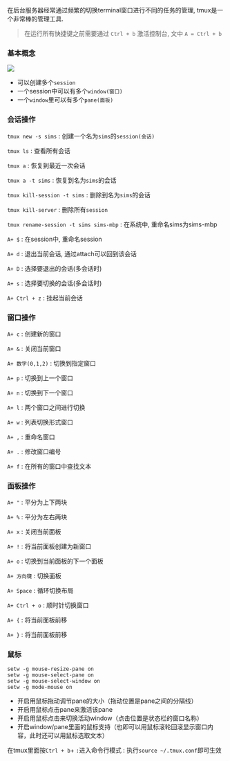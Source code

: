 在后台服务器经常通过频繁的切换terminal窗口进行不同的任务的管理, tmux是一个非常棒的管理工具.

> 在运行所有快捷键之前需要通过 `Ctrl + b` 激活控制台, 文中 `A = Ctrl + b`

### 基本概念

![](https://ypic.oss-cn-hangzhou.aliyuncs.com/202211101014515.png)
-   可以创建多个`session`
-   一个session中可以有多个`window(窗口)`
-   一个`window`里可以有多个`pane(面板)`

### 会话操作

`tmux new -s sims` : 创建一个名为`sims`的`session(会话)`

`tmux ls` : 查看所有会话

`tmux a` : 恢复到最近一次会话

`tmux a -t sims` : 恢复到名为`sims`的会话

`tmux kill-session -t sims` : 删除到名为`sims`的会话

`tmux kill-server` : 删除所有`session`

`tmux rename-session -t sims sims-mbp` : 在系统中, 重命名sims为sims-mbp

`A+ $` : 在session中, 重命名session

`A+ d` : 退出当前会话, 通过attach可以回到该会话

`A+ D` : 选择要退出的会话(多会话时)

`A+ s` : 选择要切换的会话(多会话时)

`A+ Ctrl + z` : 挂起当前会话

### 窗口操作

`A+ c` : 创建新的窗口

`A+ &` : 关闭当前窗口

`A+ 数字(0,1,2)` : 切换到指定窗口

`A+ p` : 切换到上一个窗口

`A+ n` : 切换到下一个窗口

`A+ l` : 两个窗口之间进行切换

`A+ w` : 列表切换形式窗口

`A+ ,` : 重命名窗口

`A+ .` : 修改窗口编号

`A+ f` : 在所有的窗口中查找文本

### 面板操作

`A+ "` : 平分为上下两块

`A+ %` : 平分为左右两块

`A+ x` : 关闭当前面板

`A+ !` : 将当前面板创建为新窗口

`A+ o` : 切换到当前面板的下一个面板

`A+ 方向键` : 切换面板

`A+ Space` : 循环切换布局

`A+ Ctrl + o` : 顺时针切换窗口

`A+ {` : 将当前面板前移

`A+ }` : 将当前面板前移

### 鼠标

```
setw -g mouse-resize-pane on  
setw -g mouse-select-pane on  
setw -g mouse-select-window on  
setw -g mode-mouse on  
```

-   开启用鼠标拖动调节pane的大小（拖动位置是pane之间的分隔线）
-   开启用鼠标点击pane来激活该pane
-   开启用鼠标点击来切换活动window（点击位置是状态栏的窗口名称）
-   开启window/pane里面的鼠标支持（也即可以用鼠标滚轮回滚显示窗口内容，此时还可以用鼠标选取文本）

在tmux里面按`Ctrl + b`+ `:`进入命令行模式 : 执行`source ~/.tmux.conf`即可生效